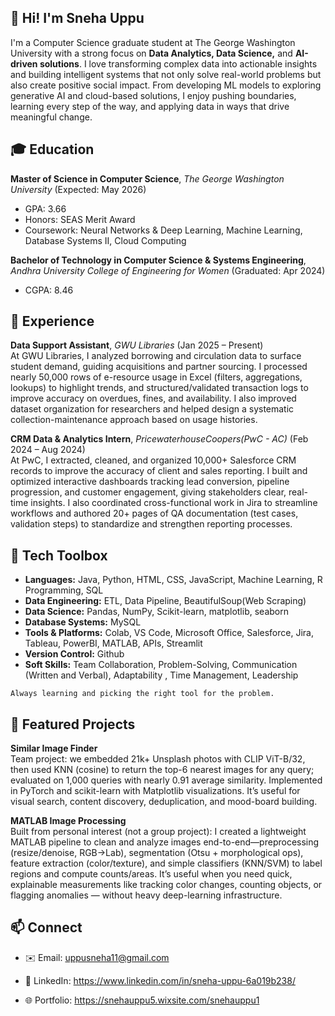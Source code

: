 ##  👋 Hi! I'm Sneha Uppu
I'm a Computer Science graduate student at The George Washington University with a strong focus on **Data Analytics, Data Science,** and **AI-driven solutions**. I love transforming complex data into actionable insights and building intelligent systems that not only solve real-world problems but also create positive social impact. From developing ML models to exploring generative AI and cloud-based solutions, I enjoy pushing boundaries, learning every step of the way, and applying data in ways that drive meaningful change. 

## 🎓 Education
**Master of Science in Computer Science**, *The George Washington University* (Expected: May 2026)
- GPA: 3.66 
- Honors: SEAS Merit Award
- Coursework: Neural Networks & Deep Learning, Machine Learning, Database Systems II, Cloud Computing

**Bachelor of Technology in Computer Science & Systems Engineering**, *Andhra University College of Engineering for Women* (Graduated: Apr 2024)
- CGPA: 8.46

## 💼 Experience

**Data Support Assistant**, *GWU Libraries* (Jan 2025 – Present) <br>
At GWU Libraries, I analyzed borrowing and circulation data to surface student demand, guiding acquisitions and partner sourcing. I processed nearly 50,000 rows of e-resource usage in Excel (filters, aggregations, lookups) to highlight trends, and structured/validated transaction logs to improve accuracy on overdues, fines, and availability. I also improved dataset organization for researchers and helped design a systematic collection-maintenance approach based on usage histories.

**CRM Data & Analytics Intern**, *PricewaterhouseCoopers(PwC - AC)* (Feb 2024 – Aug 2024) <br>
At PwC, I extracted, cleaned, and organized 10,000+ Salesforce CRM records to improve the accuracy of client and sales reporting. I built and optimized interactive dashboards tracking lead conversion, pipeline progression, and customer engagement, giving stakeholders clear, real-time insights. I also coordinated cross-functional work in Jira to streamline workflows and authored 20+ pages of QA documentation (test cases, validation steps) to standardize and strengthen reporting processes.

## 🧰 Tech Toolbox

- **Languages:**	Java,	Python,	HTML,	CSS,	JavaScript,	Machine	Learning,	R	Programming,	SQL	
- **Data	Engineering:**	ETL, Data Pipeline,	BeautifulSoup(Web	Scraping)	
- **Data	Science:**	Pandas,	NumPy,	Scikit-learn,	matplotlib,	seaborn	
- **Database	Systems:**	MySQL	
- **Tools	&	Platforms:**	Colab,	VS	Code,	Microsoft	Office,	Salesforce,	Jira,	Tableau,	PowerBI,	MATLAB,	APIs,	Streamlit
- **Version Control:** Github
- **Soft	Skills:**	Team	Collaboration,	Problem-Solving,	Communication	(Written	and	Verbal),	Adaptability	,	Time Management,	Leadership	
```
Always learning and picking the right tool for the problem.
```

## 🚀 Featured Projects

**Similar Image Finder** <br>
Team project: we embedded 21k+ Unsplash photos with CLIP ViT-B/32, then used KNN (cosine) to return the top-6 nearest images for any query; evaluated on 1,000 queries with nearly 0.91 average similarity. Implemented in PyTorch and scikit-learn with Matplotlib visualizations. It’s useful for visual search, content discovery, deduplication, and mood-board building.

**MATLAB Image Processing** <br>
Built from personal interest (not a group project): I created a lightweight MATLAB pipeline to clean and analyze images end-to-end—preprocessing (resize/denoise, RGB→Lab), segmentation (Otsu + morphological ops), feature extraction (color/texture), and simple classifiers (KNN/SVM) to label regions and compute counts/areas. It’s useful when you need quick, explainable measurements like tracking color changes, counting objects, or flagging anomalies — without heavy deep-learning infrastructure.

## 📫 Connect

- ✉️ Email: uppusneha11@gmail.com

- 💼 LinkedIn: https://www.linkedin.com/in/sneha-uppu-6a019b238/

- 🌐 Portfolio: https://snehauppu5.wixsite.com/snehauppu1
